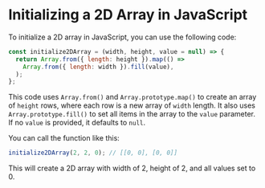 # Initializing a 2D Array in JavaScript

To initialize a 2D array in JavaScript, you can use the following code:

```js
const initialize2DArray = (width, height, value = null) => {
  return Array.from({ length: height }).map(() =>
    Array.from({ length: width }).fill(value),
  );
};
```

This code uses `Array.from()` and `Array.prototype.map()` to create an array of `height` rows, where each row is a new array of `width` length. It also uses `Array.prototype.fill()` to set all items in the array to the `value` parameter. If no `value` is provided, it defaults to `null`.

You can call the function like this:

```js
initialize2DArray(2, 2, 0); // [[0, 0], [0, 0]]
```

This will create a 2D array with width of 2, height of 2, and all values set to 0.
